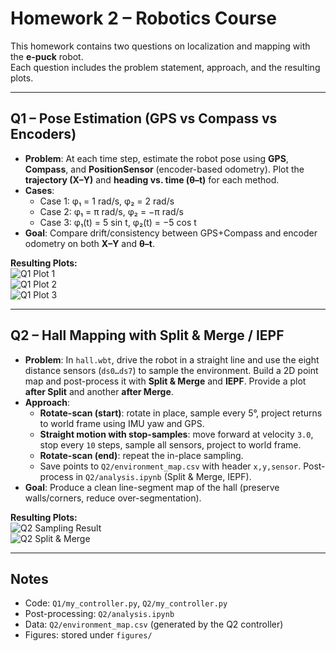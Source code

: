 # Homework 2 – Robotics Course

This homework contains two questions on localization and mapping with the **e-puck** robot.  
Each question includes the problem statement, approach, and the resulting plots.

---

## Q1 – Pose Estimation (GPS vs Compass vs Encoders)
- **Problem**: At each time step, estimate the robot pose using **GPS**, **Compass**, and **PositionSensor** (encoder-based odometry). Plot the **trajectory (X–Y)** and **heading vs. time (θ–t)** for each method.  
- **Cases**:  
  - Case 1: φ₁ = 1 rad/s, φ₂ = 2 rad/s  
  - Case 2: φ₁ = π rad/s, φ₂ = −π rad/s  
  - Case 3: φ₁(t) = 5 sin t, φ₂(t) = −5 cos t  
- **Goal**: Compare drift/consistency between GPS+Compass and encoder odometry on both **X–Y** and **θ–t**.

**Resulting Plots:**  
![Q1 Plot 1](./figures/Screenshot%201404-06-30%20at%2020.54.11.png)  
![Q1 Plot 2](./figures/Screenshot%201404-06-30%20at%2020.54.51.png)  
![Q1 Plot 3](./figures/Screenshot%201404-06-30%20at%2020.55.14.png)

---

## Q2 – Hall Mapping with Split & Merge / IEPF
- **Problem**: In `hall.wbt`, drive the robot in a straight line and use the eight distance sensors (`ds0…ds7`) to sample the environment. Build a 2D point map and post-process it with **Split & Merge** and **IEPF**. Provide a plot **after Split** and another **after Merge**.  
- **Approach**:  
  - **Rotate-scan (start)**: rotate in place, sample every 5°, project returns to world frame using IMU yaw and GPS.  
  - **Straight motion with stop-samples**: move forward at velocity `3.0`, stop every `10` steps, sample all sensors, project to world frame.  
  - **Rotate-scan (end)**: repeat the in-place sampling.  
  - Save points to `Q2/environment_map.csv` with header `x,y,sensor`. Post-process in `Q2/analysis.ipynb` (Split & Merge, IEPF).  
- **Goal**: Produce a clean line-segment map of the hall (preserve walls/corners, reduce over-segmentation).

**Resulting Plots:**  
![Q2 Sampling Result](./figures/Screenshot%201404-07-02%20at%2017.24.57.png)  
![Q2 Split & Merge](./figures/Screenshot%201404-07-02%20at%2017.25.15.png)

---

## Notes
- Code: `Q1/my_controller.py`, `Q2/my_controller.py`  
- Post-processing: `Q2/analysis.ipynb`  
- Data: `Q2/environment_map.csv` (generated by the Q2 controller)  
- Figures: stored under `figures/`
